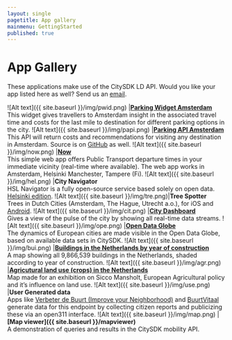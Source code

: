 ```yaml
---
layout: single
pagetitle: App gallery
mainmenu: GettingStarted
published: true
---
```


[//]: # (editing this table is a bit more complicated - see comments below)

# App Gallery
These applications make use of the CitySDK LD API. Would you like your app listed here as well? Send us an [email](mailto:citysdk@waag.org).

![Alt text]({{ site.baseurl }}/img/pwid.png) |**[Parking Widget Amsterdam](http://parkeerwidget.yume.nl/widget/)**<br/>This widget gives travellers to Amsterdam insight in the associated travel time and costs for the last mile to destination for different parking options in the city.
![Alt text]({{ site.baseurl }}/img/papi.png) |**[Parking API Amsterdam](http://divvapi.parkshark.nl/)**<br/> This API will return costs and recommendations for visiting any destination in Amsterdam. Source is on [GitHub](https://github.com/jonathanrcarter/divv-amsterdam-parkingapi) as well.
![Alt text]({{ site.baseurl }}/img/now.png) |**[Now](http://citysdk.waag.org/now/)**<br/>This simple web app offers Public Transport departure times in your immediate vicinity (real-time where available). The web app works in Amsterdam, Helsinki Manchester, Tampere (Fi).
![Alt text]({{ site.baseurl }}/img/hel.png) |**City Navigator**<br/> HSL Navigator is a fully open-source service based solely on open data. [Helsinki edition](http://dev.hsl.fi/navigator-proto/).
![Alt text]({{ site.baseurl }}/img/tre.png)|**Tree Spotter**<br/> Trees in Dutch Cities (Amsterdam, The Hague, Utrecht a.o.), for iOS and [Android](https://play.google.com/store/apps/details?id=nl.twocoolmonkeys.opendata.bomenspotter.amsterdam).
![Alt text]({{ site.baseurl }}/img/cit.png) |**[City Dashboard](http://citydashboard.waag.org/)**<br/> Gives a view of the pulse of the city by showing all real-time data streams.
![Alt text]({{ site.baseurl }}/img/ope.png) |**[Open Data Globe](http://citysdk.waag.org/visualisation/)**<br/> The dynamics of European cities are made visible in the Open Data Globe, based on available data sets in CitySDK. 
![Alt text]({{ site.baseurl }}/img/bui.png) |**[Buildings in the Netherlands by year of construction](http://citysdk.waag.org/buildings/)**<br/>A map showing all 9,866,539 buildings in the Netherlands, shaded according to year of construction.
![Alt text]({{ site.baseurl }}/img/agr.png) |**[Agricutural land use (crops) in the Netherlands](https://waagsociety.github.io/mansholt/)** <br/>Map made for an exhibition on Sicco Mansholt, European Agricultural policy and it’s influence on land use.
![Alt text]({{ site.baseurl }}/img/use.png) |**User Generated data** <br/>Apps like [Verbeter de Buurt (Improve your Neighborhood)](http://www.verbeterdebuurt.nl/) and [BuurtVitaal](http://www.buurtvitaal.nl) generate data for this endpoint by collecting citizen reports and publicizing these via an open311 interface.
![Alt text]({{ site.baseurl }}/img/map.png) |**[Map viewer]({{ site.baseurl }}/mapviewer)**<br/>A demonstration of queries and results in the CitySDK mobility API.

[//]: # (TIPS TO EDIT THIS PAGE)
[//]: # (Icons need to have a size of 150x50)
[//]: # (A table should be preceded and followed by a blank line. Blank lines within a table are not allowed)
[//]: # (Every row in a table should be on one line, returns are not allowed)